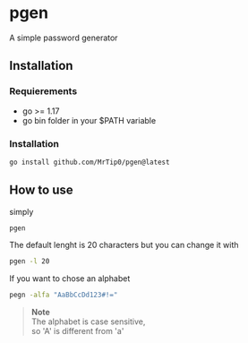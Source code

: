 # pgen
A simple password generator  

## Installation
### Requierements
- go >= 1.17
- go bin folder in your $PATH variable

### Installation
```sh
go install github.com/MrTip0/pgen@latest
```

## How to use  

simply  
```sh
pgen
```

The default lenght is 20 characters but you can change it with  
```sh
pgen -l 20
```

If you want to chose an alphabet  
```sh
pegn -alfa "AaBbCcDd123#!="
```
> **Note**  
> The alphabet is case sensitive,  
> so 'A' is different from 'a'
